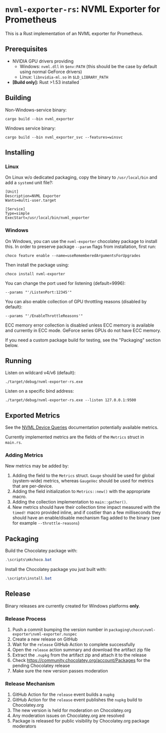 # `nvml-exporter-rs`: NVML Exporter for Prometheus

This is a Rust implementation of an NVML exporter for Prometheus.

## Prerequisites

* NVIDIA GPU drivers providing
    * Windows: `nvml.dll` in `$env:PATH` (this should be the case by default using normal GeForce drivers)
    * Linux: `libnvidia-ml.so` in `$LD_LIBRARY_PATH`
* **[Build only]:** Rust >1.53 installed

## Building

Non-Windows-service binary:

```
cargo build --bin nvml_exporter
```

Windows service binary:

```shell
cargo build --bin nvml_exporter_svc --features=winsvc
```

## Installing

### Linux

On Linux w/o dedicated packaging, copy the binary to `/usr/local/bin` and add a `systemd` unit file?:

```
[Unit]
Description=NVML Exporter
Wants=multi-user.target

[Service]
Type=simple
ExecStart=/usr/local/bin/nvml_exporter
```

### Windows

On Windows, you can use the `nvml-exporter` chocolatey package to install this. In order to preserve package `--param` flags from installation, first run:

```
choco feature enable --name=useRememberedArgumentsForUpgrades
```

Then install the package using:

```
choco install nvml-exporter
```

You can change the port used for listening (default=9996):

```
--params "'/ListenPort:12345'"
```

You can also enable collection of GPU throttling reasons (disabled by default):

```
--params "'/EnableThrottleReasons'"
```

ECC memory error collection is disabled unless ECC memory is available and currently in ECC mode. GeForce series GPUs do not have ECC memory.

If you need a custom package build for testing, see the "Packaging" section below.

## Running

Listen on wildcard v4/v6 (default):

```
./target/debug/nvml-exporter-rs.exe
```

Listen on a specific bind address:

```
./target/debug/nvml-exporter-rs.exe --listen 127.0.0.1:9500
```

## Exported Metrics

See the [NVML Device Queries](https://docs.nvidia.com/deploy/nvml-api/group__nvmlDeviceQueries.html) documentation potentially available metrics.

Currently implemented metrics are the fields of the `Metrics` struct in `main.rs`.

### Adding Metrics

New metrics may be added by:

1. Adding the field to the `Metrics` struct. `Gauge` should be used for global (system-wide) metrics, whereas `GaugeVec` should be used for metrics that are per-device.
2. Adding the field initialization to `Metrics::new()` with the appropriate macro.
3. Adding the collection implementation to `main::gather()`.
4. New metrics should have their collection time impact measured with the `timed!` macro provided inline, and if costlier than a few milliseconds they should have an enable/disable mechanism flag added to the binary (see for example `--throttle-reasons`)

## Packaging

Build the Chocolatey package with:

```powershell
.\scripts\mkchoco.bat
```

Install the Chocolatey package you just built with:

```powershell
.\scripts\install.bat
```

## Release

Binary releases are currently created for Windows platforms **only**.

### Release Process

1. Push a commit bumping the version number in `packaging\choco\nvml-exporter\nvml-exporter.nuspec`
2. Create a new release on GitHub
3. Wait for the `release` GitHub Action to complete successfully
4. Open the `release` action summary and download the artifact zip file
5. Extract the `.nupkg` from the artifact zip and attach it to the release
6. Check https://community.chocolatey.org/account/Packages for the pending Chocolatey release
7. Make sure the new version passes moderation

### Release Mechanism

1. GitHub Action for the `release` event builds a `nupkg`
2. GitHub Action for the `release` event publishes the `nupkg` build to Chocolatey.org
3. The new version is held for moderation on Chocolatey.org
4. Any moderation issues on Chocolatey.org are resolved
5. Package is released for public visibility by Chocolatey.org package moderators